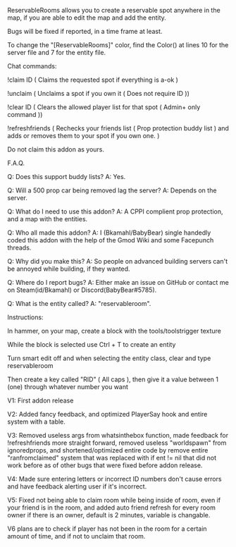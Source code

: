 ReservableRooms allows you to create a reservable spot anywhere in the map, if you are able to edit the map and add the entity.

Bugs will be fixed if reported, in a time frame at least.

To change the "[ReservableRooms]" color, find the Color() at lines 10 for the server file and 7 for the entity file.

Chat commands:

!claim ID ( Claims the requested spot if everything is a-ok )

!unclaim ( Unclaims a spot if you own it ( Does not require ID ))

!clear ID ( Clears the allowed player list for that spot ( Admin+ only command ))

!refreshfriends ( Rechecks your friends list ( Prop protection buddy list ) and adds or removes them to your spot if you own one. )

Do not claim this addon as yours.

F.A.Q.

Q: Does this support buddy lists? A: Yes.

Q: Will a 500 prop car being removed lag the server? A: Depends on the server.
 
Q: What do I need to use this addon? A: A CPPI complient prop protection, and a map with the entities.

Q: Who all made this addon? A: I (Bkamahl/BabyBear) single handedly coded this addon with the help of the Gmod Wiki and some 
Facepunch threads.

Q: Why did you make this? A: So people on advanced building servers can't be annoyed while building, if they wanted. 

Q: Where do I report bugs? A: Either make an issue on GitHub or contact me on Steam(id/Bkamahl) or Discord(BabyBear#5785).

Q: What is the entity called? A: "reservableroom".

Instructions:

In hammer, on your map, create a block with the tools/toolstrigger texture

While the block is selected use Ctrl + T to create an entity

Turn smart edit off and when selecting the entity class, clear and type reservableroom

Then create a key called "RID" ( All caps ), then give it a value between 1 (one) through whatever number you want

V1: First addon release

V2: Added fancy feedback, and optimized PlayerSay hook and entire system with a table.

V3: Removed useless args from whatsinthebox function, made feedback for !refreshfriends more straight forward, removed useless "worldspawn" from ignoredprops, and shortened/optimized entire code by remove entire "ranfromclaimed" system that was replaced with if ent != nil that did not work before as of other bugs that were fixed before addon release.

V4: Made sure entering letters or incorrect ID numbers don't cause errors and have feedback alerting user if it's incorrect.

V5: Fixed not being able to claim room while being inside of room, even if your friend is in the room, and added auto friend refresh for every room owner if there is an owner, default is 2 minutes, variable is changable.

V6 plans are to check if player has not been in the room for a certain amount of time, and if not to unclaim that room.